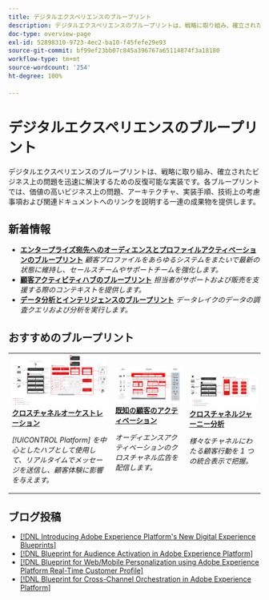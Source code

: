 ```yaml
---
title: デジタルエクスペリエンスのブループリント
description: デジタルエクスペリエンスのブループリントは、戦略に取り組み、確立されたビジネス上の問題を解決するための反復可能な実装です。価値実現までの時間を短縮し、成功への近道となります。
doc-type: overview-page
exl-id: 52898310-9723-4ec2-ba10-f45fefe29e93
source-git-commit: bf99ef23bb07c845a396767a65114874f3a18180
workflow-type: tm+mt
source-wordcount: '254'
ht-degree: 100%

---
```


# デジタルエクスペリエンスのブループリント

デジタルエクスペリエンスのブループリントは、戦略に取り組み、確立されたビジネス上の問題を迅速に解決するための反復可能な実装です。各ブループリントでは、価値の高いビジネス上の問題、アーキテクチャ、実装手順、技術上の考慮事項および関連ドキュメントへのリンクを説明する一連の成果物を提供します。

<div id="recs-overview-body-1"></div>
<div id="recs-overview-body-2"></div>
<div id="recs-overview-body-3"></div>
<div id="recs-overview-body-4"></div>
<div id="recs-overview-body-5"></div>
<div id="recs-overview-body-6"></div>

## 新着情報

* **[エンタープライズ宛先へのオーディエンスとプロファイルアクティベーションのブループリント](/help/blueprints/audience-activation/enterprise-destinations.md)**
  *顧客プロファイルをあらゆるシステムをまたいで最新の状態に維持し、セールスチームやサポートチームを強化します。*
* **[顧客アクティビティハブのブループリント](/help/blueprints/audience-activation/customer-activity.md)**
  *担当者がサポートおよび販売を支援する際のコンテキストを提供します。*
* **[データ分析とインテリジェンスのブループリント](/help/blueprints/data-insights/analysis.md)**
  *データレイクのデータの調査クエリおよび分析を実行します。*

## おすすめのブループリント

<table style="table-layout:fixed">
<tr>
  <td>
    <a href="https://experienceleague.adobe.com/docs/blueprints-learn/architecture/customer-journeys/journey-optimizer.html?lang=ja"><img alt="トリガーされるメッセージおよび Experience Platform ブループリントのサムネイル画像" src="customer-journeys/assets/ajo-architecture.svg" /></a>
    <div><a href="https://experienceleague.adobe.com/docs/blueprints-learn/architecture/customer-journeys/journey-optimizer.html?lang=ja"><strong>クロスチャネルオーケストレーション</strong></a></div>
    <p><em>[!UICONTROL Platform] を中心としたハブとして使用して、リアルタイムでメッセージを送信し、顧客体験に影響を与えます。</em></p>
  </td>
  <td>
    <a href="/help/blueprints/audience-activation/known.md"><img alt="既知の顧客アクティベーションブループリントのサムネール画像" src="audience-activation/assets/known_activation.svg" /></a>
    <div><a href="/help/blueprints/audience-activation/known.md"><strong>既知の顧客のアクティベーション</strong></a></div>
    <p><em>オーディエンスアクティベーションのクロスチャネル広告を配信します。</em></p>
  </td>
  <td>
    <a href="https://experienceleague.adobe.com/docs/analytics-platform/using/cja-usecases/cross-channel.html?lang=ja"><img alt="デジタル行動データ統合ブループリントのサムネイル画像" src="customer-journey-analytics/assets/CJA.svg" /></a>
    <div><a href="https://experienceleague.adobe.com/docs/analytics-platform/using/cja-usecases/cross-channel.html?lang=ja"><strong>クロスチャネルジャーニー分析</strong></a></div>
    <p><em>様々なチャネルにわたる顧客行動を 1 つの統合表示で把握。</em></p>
  </td>
</tr>
</table>

## ブログ投稿

* [[!DNL Introducing Adobe Experience Platform's New Digital Experience Blueprints]](https://medium.com/adobetech/introducing-adobe-experience-platforms-new-digital-experience-blueprints-93a6b5f5da7c)
* [[!DNL Blueprint for Audience Activation in Adobe Experience Platform]](https://medium.com/adobetech/a-blueprint-for-audience-activation-in-adobe-experience-platform-b2b30fae90fd)
* [[!DNL Blueprint for Web/Mobile Personalization using Adobe Experience Platform Real-Time Customer Profile]](https://medium.com/adobetech/blueprint-for-web-personalization-using-adobe-experience-platform-real-time-customer-profile-fef2ce7a4b2f)
* [[!DNL Blueprint for Cross-Channel Orchestration in Adobe Experience Platform]](https://medium.com/adobetech/blueprint-for-multi-channel-orchestration-in-adobe-experience-platform-c68317e94184)
